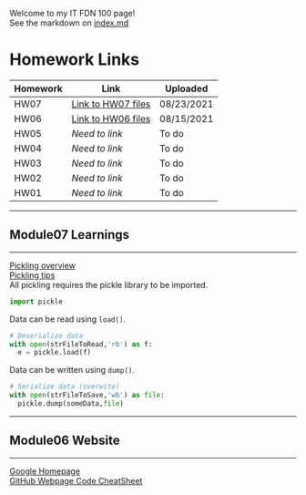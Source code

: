 Welcome to my IT FDN 100 page!
<br>See the markdown on [index.md](https://github.com/rblake50/IntroToProg-Python/blob/main/docs/index.md)
# Homework Links
|Homework|Link|Uploaded|
|---|---|---|
|HW07|[Link to HW07 files](https://github.com/rblake50/IntroToProg-Python/tree/main/HW07)|08/23/2021|
|HW06|[Link to HW06 files](https://github.com/rblake50/IntroToProg-Python/tree/main/HW06)|08/15/2021|
|HW05|*Need to link*|To do|
|HW04|*Need to link*|To do|
|HW03|*Need to link*|To do|
|HW02|*Need to link*|To do|
|HW01|*Need to link*|To do|
***
## Module07 Learnings
***
[Pickling overview](https://www.datacamp.com/community/tutorials/pickle-python-tutorial)
<br>[Pickling tips](https://www.afternerd.com/blog/python-pickle/)
<br>All pickling requires the pickle library to be imported.
```python
import pickle
```
Data can be read using `load()`.
```python
# Deserialize data
with open(strFileToRead,'rb') as f:
  e = pickle.load(f)
```
Data can be written using `dump()`.
```python
# Serialize data (overwite)
with open(strFileToSave,'wb') as file:
  pickle.dump(someData,file)
```
***
## Module06 Website
***
[Google Homepage](https://www.google.com "Google's Homepage")
<br>[GitHub Webpage Code CheatSheet](https://github.com/adam-p/markdown-here/wiki/Markdown-Cheatsheet)
